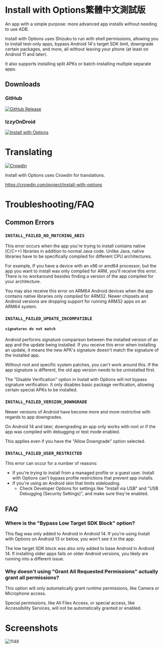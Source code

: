 # Install with Options繁體中文測試版
An app with a simple purpose: more advanced app installs without needing to use ADB.

Install with Options uses Shizuku to run with shell permissions, allowing you to install test-only apps, bypass Android 14's target SDK limit, downgrade certain packages, and more, all without leaving your phone (at least on Android 11 and later).

It also supports installing split APKs or batch-installing multiple separate apps.

## Downloads
### GitHub
[![GitHub Release](https://img.shields.io/github/v/release/zacharee/InstallWithOptions?style=for-the-badge&logo=github&label=Install%20with%20Options&color=orange)](https://github.com/zacharee/InstallWithOptions/releases)

### IzzyOnDroid
[![Install with Options](https://img.shields.io/endpoint?url=https%3A%2F%2Fapt.izzysoft.de%2Ffdroid%2Fapi%2Fv1%2Fshield%2Fdev.zwander.installwithoptions&style=for-the-badge&logo=f-droid&label=Install%20with%20Options)](https://apt.izzysoft.de/fdroid/index/apk/dev.zwander.installwithoptions/)

# Translating
[![Crowdin](https://badges.crowdin.net/install-with-options/localized.svg)](https://crowdin.com/project/install-with-options)

Install with Options uses Crowdin for translations.

https://crowdin.com/project/install-with-options

# Troubleshooting/FAQ

## Common Errors
### `INSTALL_FAILED_NO_MATCHING_ABIS`
This error occurs when the app you're trying to install contains native (C/C++) libraries in addition to normal Java code. Unlike Java, native libraries have to be specifically compiled for different CPU architectures.

For example, If you have a device with an x86 or amd64 processor, but the app you want to install was only compiled for ARM, you'll receive this error. There is no workaround besides finding a version of the app compiled for your architecture.

You may also receive this error on ARM64 Android devices when the app contains native libraries only compiled for ARM32. Newer chipsets and Android versions are dropping support for running ARM32 apps on an ARM64 system.

### `INSTALL_FAILED_UPDATE_INCOMPATIBLE`
#### `signatures do not match`
Android performs signature comparison between the installed version of an app and the update being installed. If you receive this error when installing an update, it means the new APK's signature doesn't match the signature of the installed app.

Without root and specific system patches, you can't work around this. If the app signature is different, the old app version needs to be uninstalled first.

The "Disable Verification" option in Install with Options will _not_ bypass signature verification. It only disables basic package verification, allowing certain special APKs to be installed.

### `INSTALL_FAILED_VERSION_DOWNGRADE`
Newer versions of Android have become more and more restrictive with regards to app downgrades.

On Android 14 and later, downgrading an app only works with root or if the app was compiled with debugging or test mode enabled.

This applies even if you have the "Allow Downgrade" option selected.

### `INSTALL_FAILED_USER_RESTRICTED`
This error can occur for a number of reasons:
* If you're trying to install from a managed profile or a guest user. Install with Options can't bypass profile restrictions that prevent app installs.
* If you're using an Android skin that limits sideloading.
  * Check Developer Options for settings like "Install via USB" and "USB Debugging (Security Settings)", and make sure they're enabled.

## FAQ
### Where is the "Bypass Low Target SDK Block" option?
This flag was only added to Android in Android 14. If you're using Install with Options on Android 13 or below, you won't see it in the app.

The low target SDK block was also only added to base Android in Android 14. If installing older apps fails on older Android versions, you likely are running into a different issue.

### Why doesn't using "Grant All Requested Permissions" actually grant all permissions?
This option will only automatically grant _runtime_ permissions, like Camera or Microphone access.

Special permissions, like All Files Access, or special access, like Accessibility Services, will not be automatically granted or enabled.

# Screenshots
![1148](https://github.com/user-attachments/assets/128aabef-c9e5-4c45-91c7-d1c562379bf1)
